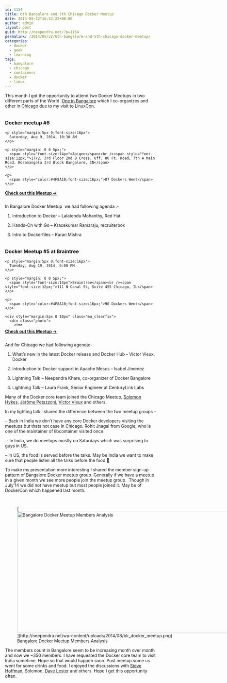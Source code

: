 ```yaml
---
id: 1154
title: 6th Bangalore and 5th Chicago Docker Meetup
date: 2014-08-22T16:53:23+00:00
author: admin
layout: post
guid: http://neependra.net/?p=1154
permalink: /2014/08/22/6th-bangalore-and-5th-chicago-docker-meetup/
categories:
  - docker
  - geek
  - learning
tags:
  - bangalore
  - chicago
  - containers
  - docker
  - linux
---
```

This month I got the opportunity to attend two Docker Meetups in two different parts of the World. [One in Bangalore](http://www.meetup.com/Docker-Bangalore/events/194813972/) which I co-organizes and [other in Chicago](http://www.meetup.com/Docker-Chicago/events/196843942/) due to my visit to [LinuxCon](http://events.linuxfoundation.org/events/linuxcon-north-america).

<div id="meetup_oembed" style="height:286px">
  <div style="max-height:246px;overflow:hidden">
    <h3>
      Docker meetup #6
    </h3>
    
    <p style="margin:5px 0;font-size:16px">
      Saturday, Aug 9, 2014, 10:30 AM
    </p>
    
    <p style="margin: 0 0 5px;">
      <span style="font-size:14px">Apigee</span><br /><span style="font-size:12px;">17/2, 3rd Floor 2nd B Cross, Off. 80 Ft. Road, 7th A Main Road, Koramangala 3rd Block Bangalore, IN</span>
    </p>
    
    <p>
      <span style="color:#4F8A10;font-size:16px;">87 Dockers Went</span>
    </p>
    
    <div style="margin:5px 0 10px" class="mu_clearfix">
      <div class="photo">
        <img src="https://secure.meetupstatic.com/photos/member/3/c/c/a/thumb_82455562.jpeg" />
      </div>
      
      <div class="photo">
        <img src="https://secure.meetupstatic.com/photos/member/a/f/0/c/thumb_178484812.jpeg" />
      </div>
      
      <div class="photo">
        <img src="https://secure.meetupstatic.com/photos/member/6/1/2/8/thumb_216684872.jpeg" />
      </div>
      
      <div class="photo">
        <img src="https://secure.meetupstatic.com/photos/member/8/b/1/2/thumb_51695602.jpeg" />
      </div>
      
      <div class="photo">
        <img src="https://secure.meetupstatic.com/photos/member/3/0/c/c/thumb_215172492.jpeg" />
      </div>
      
      <div class="photo">
        <img src="https://secure.meetupstatic.com/photos/member/4/2/0/c/thumb_247636908.jpeg" />
      </div>
      
      <div class="photo">
        <img src="https://secure.meetupstatic.com/photos/member/8/0/9/a/thumb_222932922.jpeg" />
      </div>
      
      <div class="photo">
        <img src="https://secure.meetupstatic.com/photos/member/c/1/b/8/thumb_181069592.jpeg" />
      </div></p>
    </div>
    
    <p style="line-height:16px">
      Agenda========1. Introduction to Docker  &#8211; 15 mins &#8211;  Lalatendu Mohanthy, Red Hat2. Hands-On with Dockerfiles &#8211; 45 mins to 1 hour &#8211; Ramchandra Palekar ,  ElasticScalability3. Hands-On with Go &#8211;  1 hour &#8211; Kracekumar Ramaraju, recruiterbox
    </p></p>
  </div>
  
  <p style="margin:10px 0 0;">
    <a href="https://www.meetup.com/Docker-Bangalore/events/194813972/" target="_blank" class="mu_button"><strong>Check out this Meetup &rarr;</strong></a>
  </p>
</div>

In Bangalore Docker Meetup  we had following agenda :-
  
1. Introduction to Docker &#8211; Lalatendu Mohanthy, Red Hat
  
2. Hands-On with Go &#8211; Kracekumar Ramaraju, recruiterbox
  
3. Intro to Dockerfiles &#8211; Karan Mishra

<div id="meetup_oembed" style="height:318px">
  <div style="max-height:278px;overflow:hidden">
    <h3>
      Docker Meetup #5 at Braintree
    </h3>
    
    <p style="margin:5px 0;font-size:16px">
      Tuesday, Aug 19, 2014, 6:00 PM
    </p>
    
    <p style="margin: 0 0 5px;">
      <span style="font-size:14px">Braintree</span><br /><span style="font-size:12px;">111 N Canal St, Suite 455 Chicago, IL</span>
    </p>
    
    <p>
      <span style="color:#4F8A10;font-size:16px;">90 Dockers Went</span>
    </p>
    
    <div style="margin:5px 0 10px" class="mu_clearfix">
      <div class="photo">
        <img src="https://secure.meetupstatic.com/photos/member/d/c/a/2/thumb_113696482.jpeg" />
      </div>
      
      <div class="photo">
        <img src="https://secure.meetupstatic.com/photos/member/1/4/9/8/thumb_24905272.jpeg" />
      </div>
      
      <div class="photo">
        <img src="https://secure.meetupstatic.com/photos/member/6/e/1/5/thumb_279868181.jpeg" />
      </div>
      
      <div class="photo">
        <img src="https://secure.meetupstatic.com/photos/member/3/2/5/c/thumb_215292892.jpeg" />
      </div>
      
      <div class="photo">
        <img src="https://secure.meetupstatic.com/photos/member/7/0/4/5/thumb_9568741.jpeg" />
      </div>
      
      <div class="photo">
        <img src="https://secure.meetupstatic.com/photos/member/b/4/3/4/thumb_183466132.jpeg" />
      </div>
      
      <div class="photo">
        <img src="https://secure.meetupstatic.com/photos/member/a/4/1/8/thumb_263862008.jpeg" />
      </div>
      
      <div class="photo">
        <img src="https://secure.meetupstatic.com/photos/member/b/e/3/e/thumb_173448702.jpeg" />
      </div></p>
    </div>
    
    <p style="line-height:16px">
      Join us for the next Docker Chicago Meetup! This event will be hosted at the Braintree office.Schedule6:00 to 6:30 Social / Food & Drinks6:30 to 7:00 What’s new in the latest Docker release and Docker Hub by Victor Vieux7:00 to 7:30 Introduction to Docker support in Apache Mesos by Isabel Jimenez7:30 to 7:40 Lightning Talk by Neependra Khare,&#8230;
    </p></p>
  </div>
  
  <p style="margin:10px 0 0;">
    <a href="https://www.meetup.com/Docker-Chicago/events/196843942/" target="_blank" class="mu_button"><strong>Check out this Meetup &rarr;</strong></a>
  </p>
</div>

And for Chicago we had following agenda:-
  
1. What’s new in the latest Docker release and Docker Hub &#8211; Victor Vieux, Docker
  
2. Introduction to Docker support in Apache Mesos &#8211; Isabel Jimenez
  
3. Lightning Talk &#8211; Neependra Khare, co-organizer of Docker Bangalore
  
4. Lightning Talk &#8211; Laura Frank, Senior Engineer at CenturyLink Labs
  
Many of the Docker core team joined the Chicago Meetup, [Solomon Hykes](https://twitter.com/solomonstre), [Jérôme Petazzoni](https://twitter.com/jpetazzo), [Victor Vieux](https://twitter.com/vieux) and others.
  
In my lighting talk I shared the difference between the two meetup groups &#8211;
  
&#8211; Back in India we don&#8217;t have any core Docker developers visiting the meetups but thats not case in Chicago. Rohit Jnagal from Google, who is one of the maintainer of libcontainer visited once
  
.- In India, we do meetups mostly on Saturdays which was surprising to guys in US.
  
&#8211; In US, the food is served before the talks. May be India we want to make sure that people listen all the talks before the food 🙂
  
To make my presentation more interesting I shared the member sign-up pattern of Bangalore Docker meetup group. Generally if we have a meetup in a given month we see more people join the meetup group.  Though in July&#8217;14 we did not have meetup but most people joined it. May be of DockerCon which happened last month.
  
&nbsp;
  
<figure id="attachment_1155" style="width: 740px" class="wp-caption aligncenter">[<img class="size-full wp-image-1155" src="http://neependra.net/wp-content/uploads/2014/08/blr_docker_meetup.png" alt="Bangalore Docker Meetup Members Analysis" width="740" height="400" />](http://neependra.net/wp-content/uploads/2014/08/blr_docker_meetup.png)<figcaption class="wp-caption-text">Bangalore Docker Meetup Members Analysis</figcaption></figure>
  
The members count in Bangalore seem to be increasing month over month and now we ~350 members. I have requested the Docker core team to visit India sometime. Hope so that would happen soon. Post meetup some us went for some drinks and food. I enjoyed the discussions with [Steve Hoffman](https://twitter.com/bacoboy), Solomon, [Dave Lester](https://twitter.com/davelester) and others. Hope I get this opportunity often.